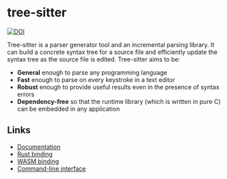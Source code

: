 # tree-sitter

[![DOI](https://zenodo.org/badge/14164618.svg)](https://zenodo.org/badge/latestdoi/14164618)

Tree-sitter is a parser generator tool and an incremental parsing library. It can
build a concrete syntax tree for a source file and efficiently update the syntax
tree as the source file is edited. Tree-sitter aims to be:

- **General** enough to parse any programming language
- **Fast** enough to parse on every keystroke in a text editor
- **Robust** enough to provide useful results even in the presence of syntax errors
- **Dependency-free** so that the runtime library (which is written in pure C) can
  be embedded in any application

## Links

- [Documentation](https://tree-sitter.github.io)
- [Rust binding](https://github.com/tree-sitter/tree-sitter/blob/master/lib/binding_rust)
- [WASM binding](https://github.com/tree-sitter/tree-sitter/blob/master/lib/binding_web)
- [Command-line interface](https://github.com/tree-sitter/tree-sitter/blob/master/cli)
